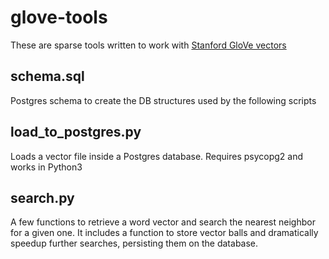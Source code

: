 # glove-tools

These are sparse tools written to work with [Stanford GloVe vectors](https://github.com/stanfordnlp/GloVe)

schema.sql
----------
Postgres schema to create the DB structures used by the following scripts

load_to_postgres.py
-------------------

Loads a vector file inside a Postgres database. Requires psycopg2 and works in Python3

search.py
---------
A few functions to retrieve a word vector and search the nearest neighbor for a given one. It includes a function to store vector balls and dramatically speedup further searches, persisting them on the database.
